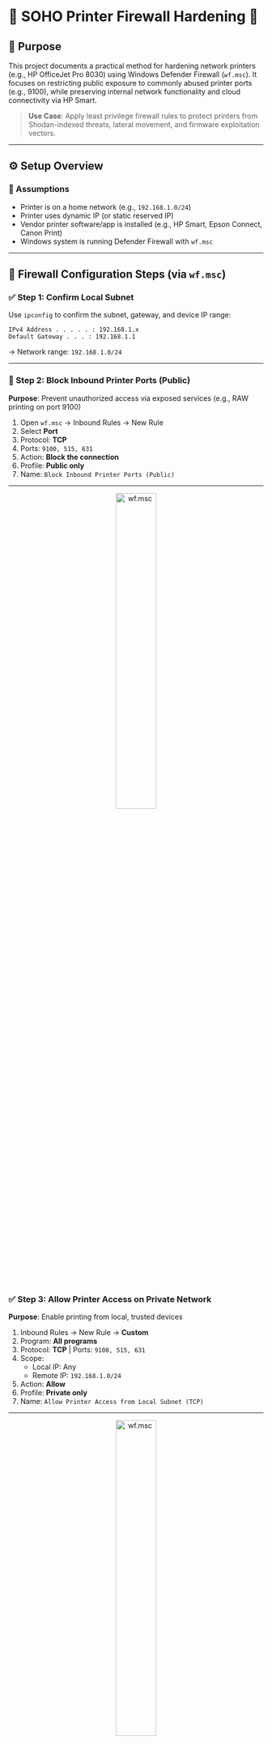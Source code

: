 # 🔐 SOHO Printer Firewall Hardening 🔐
## 🧭 Purpose
This project documents a practical method for hardening network printers (e.g., HP OfficeJet Pro 8030) using Windows Defender Firewall (`wf.msc`). It focuses on restricting public exposure to commonly abused printer ports (e.g., 9100), while preserving internal network functionality and cloud connectivity via HP Smart.

> **Use Case**: Apply least privilege firewall rules to protect printers from Shodan-indexed threats, lateral movement, and firmware exploitation vectors.

---

## ⚙️ Setup Overview

### 🧩 Assumptions
- Printer is on a home network (e.g., `192.168.1.0/24`)
- Printer uses dynamic IP (or static reserved IP)
- Vendor printer software/app is installed (e.g., HP Smart, Epson Connect, Canon Print)
- Windows system is running Defender Firewall with `wf.msc`

---

## 🔧 Firewall Configuration Steps (via `wf.msc`)

### ✅ Step 1: Confirm Local Subnet
Use `ipconfig` to confirm the subnet, gateway, and device IP range:
```
IPv4 Address . . . . . : 192.168.1.x
Default Gateway . . . : 192.168.1.1
```
→ Network range: `192.168.1.0/24`

---

### 🚫 Step 2: Block Inbound Printer Ports (Public)

**Purpose**: Prevent unauthorized access via exposed services (e.g., RAW printing on port 9100)

1. Open `wf.msc` → Inbound Rules → New Rule
2. Select **Port**
3. Protocol: **TCP**
4. Ports: `9100, 515, 631`
5. Action: **Block the connection**
6. Profile: **Public only**
7. Name: `Block Inbound Printer Ports (Public)`

---

<div align="center">
  <img src="images/allowfw1.png" alt="wf.msc" width="40%">
</div>

### ✅ Step 3: Allow Printer Access on Private Network

**Purpose**: Enable printing from local, trusted devices

1. Inbound Rules → New Rule → **Custom**
2. Program: **All programs**
3. Protocol: **TCP** | Ports: `9100, 515, 631`
4. Scope:
   - Local IP: Any
   - Remote IP: `192.168.1.0/24`
5. Action: **Allow**
6. Profile: **Private only**
7. Name: `Allow Printer Access from Local Subnet (TCP)`

---

<div align="center">
  <img src="images/allowsubnet2.png" alt="wf.msc" width="40%">
</div>


### ✅ Step 4: Verify or Create Outbound Rule for Printer Software

**Purpose**: Ensure the vendor's print management software can reach cloud services for updates, diagnostics, firmware, or remote printing.

- Open `wf.msc` → Outbound Rules
- Look for an existing rule that allows outbound connections for your printer software (e.g., `HP Smart`, `Canon IJ Network`, `Epson Connect`, `Brother iPrint&Scan`)

#### 🔍 If a rule **already exists**:
- Ensure:
  - **Action** = Allow
  - **Profile** = All (or at least Private)
  - **Program** = Either the correct path or set to “Any”
- ✅ No further action is needed

#### ➕ If no rule exists:
1. Open PowerShell as Admin:
```powershell
Get-AppxPackage *printer* | Select-Object -ExpandProperty InstallLocation
```
(Replace `*printer*` with a more specific wildcard if needed, like `*epson*` or `*canon*`)

2. In `wf.msc` → Outbound Rules → New Rule
3. Rule Type: **Program**
4. Browse to the install path of your vendor’s print app
5. Action: **Allow**
6. Profile: **All**
7. Name: `Allow [Vendor] Printer Outbound`

---

<div align="center">
  <img src="images/HPexisting.png" alt="wf.msc" width="40%">
</div>

### 🔐 Step 5: Block All Inbound to Printer (Public)

**Purpose**: Catch-all protection for the printer’s IP when on public networks

1. Inbound Rules → New Rule → **Custom**
2. Program: All programs
3. Protocol: Any
4. Scope:
   - Local IP: Printer IP (e.g., `192.168.1.100`)
   - Remote IP: Any
5. Action: **Block**
6. Profile: **Public only**
7. Name: `Block All Inbound to Printer (Public)`

---

<div align="center">
  <img src="images/blockallfw3.png" alt="wf.msc" width="40%">
</div>

## 🔍 Rule Comparison & Importance

| Rule                                   | Purpose                                           | Importance     |
|----------------------------------------|---------------------------------------------------|----------------|
| **Allow Inbound (Private)**            | Enable LAN printing/scanning                      | ✅ Necessary    |
| **Allow Outbound (Printer Software)**  | Enable cloud features, updates, diagnostics       | ✅ Helpful      |
| **Block Inbound Printer Ports (Public)**| Block known vulnerable ports from WAN            | 🔥 Critical     |
| **Block All Inbound to Printer (Public)** | Harden device IP from all untrusted exposure    | 🔥 **Most Critical** |

---

## ✅ Testing Checklist

- [ ] Can print and scan from local subnet
- [ ] Vendor app connects and updates printer info
- [ ] Printing fails from mobile hotspot (expected)
- [ ] Firmware and remote diagnostics still function

---

## 📎 Notes

- The `Block All Inbound to Printer (Public)` rule provides the strongest protection and should always be in place.
- Rules can be refined further with logging or strict IP filtering if needed.
- If you're using a non-Windows firewall (like on a router or endpoint protection suite), mirror the same logic.

---

## 🧠 Takeaway

Even consumer-grade printers can be vulnerable if exposed to the internet. A few custom rules in Windows Firewall go a long way in minimizing attack surface while preserving essential functionality.

